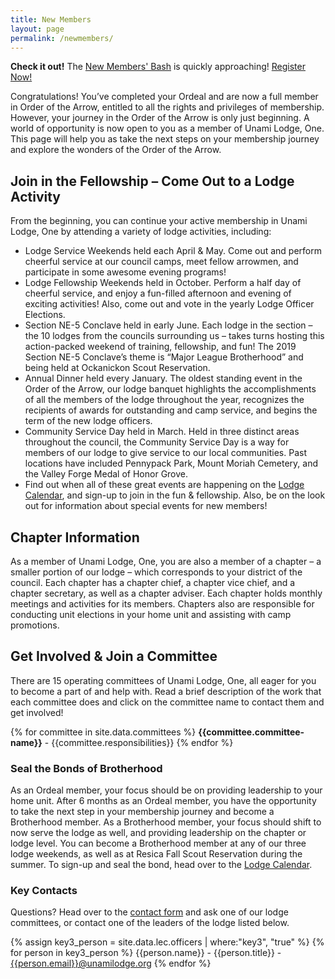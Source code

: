 ```yaml
---
title: New Members
layout: page
permalink: /newmembers/
---
```


<div class="alert alert-success">
  <strong>Check it out!</strong> The <a href="/news/2019-New-Members-Bash">New Members' Bash</a> is quickly approaching!
  <a class="btn btn-primary" href="https://colbsa.doubleknot.com/event/2019-new-members-bash/2584306">Register Now!</a>
</div>

Congratulations! You’ve completed your Ordeal and are now a full member in Order of the Arrow, entitled to all the rights and privileges of membership. However, your journey in the Order of the Arrow is only just beginning. A world of opportunity is now open to you as a member of Unami Lodge, One. This page will help you as take the next steps on your membership journey and explore the wonders of the Order of the Arrow.

## Join in the Fellowship – Come Out to a Lodge Activity
From the beginning, you can continue your active membership in Unami Lodge, One by attending a variety of lodge activities, including:
- Lodge Service Weekends held each April & May. Come out and perform cheerful service at our council camps, meet fellow arrowmen, and participate in some awesome evening programs!
- Lodge Fellowship Weekends held in October. Perform a half day of cheerful service, and enjoy a fun-filled afternoon and evening of exciting activities! Also, come out and vote in the yearly Lodge Officer Elections.
- Section NE-5 Conclave held in early June. Each lodge in the section – the 10 lodges from the councils surrounding us – takes turns hosting this action-packed weekend of training, fellowship, and fun! The 2019 Section NE-5 Conclave’s theme is “Major League Brotherhood” and being held at Ockanickon Scout Reservation.
- Annual Dinner held every January. The oldest standing event in the Order of the Arrow, our lodge banquet highlights the accomplishments of all the members of the lodge throughout the year, recognizes the recipients of awards for outstanding and camp service, and begins the term of the new lodge officers.
- Community Service Day held in March. Held in three distinct areas throughout the council, the Community Service Day is a way for members of our lodge to give service to our local communities. Past locations have included Pennypack Park, Mount Moriah Cemetery, and the Valley Forge Medal of Honor Grove.
- Find out when all of these great events are happening on the [Lodge Calendar](/calendar), and sign-up to join in the fun & fellowship. Also, be on the look out for information about special events for new members!

## Chapter Information
As a member of Unami Lodge, One, you are also a member of a chapter – a smaller portion of our lodge – which corresponds to your district of the council. Each chapter has a chapter chief, a chapter vice chief, and a chapter secretary, as well as a chapter adviser. Each chapter holds monthly meetings and activities for its members. Chapters also are responsible for conducting unit elections in your home unit and assisting with camp promotions. <!-- To find out which chapter you belong to, more info about their meeting, and the latest news & updates, click [here](/chapters). -->

## Get Involved & Join a Committee
There are 15 operating committees of Unami Lodge, One, all eager for you to become a part of and help with. Read a brief description of the work that each committee does and click on the committee name to contact them and get involved!

{% for committee in site.data.committees %}
**{{committee.committee-name}}** - {{committee.responsibilities}}
{% endfor %}

### Seal the Bonds of Brotherhood
As an Ordeal member, your focus should be on providing leadership to your home unit. After 6 months as an Ordeal member, you have the opportunity to take the next step in your membership journey and become a Brotherhood member. As a Brotherhood member, your focus should shift to now serve the lodge as well, and providing leadership on the chapter or lodge level. You can become a Brotherhood member at any of our three lodge weekends, as well as at Resica Fall Scout Reservation during the summer. To sign-up and seal the bond, head over to the [Lodge Calendar](/calendar).

### Key Contacts
Questions? Head over to the [contact form](/contact) and ask one of our lodge committees, or contact one of the leaders of the lodge listed below.

{% assign key3_person = site.data.lec.officers | where:"key3", "true" %}
{% for person in key3_person %}
{{person.name}} - {{person.title}} - [{{person.email}}@unamilodge.org](/contact?recipient={{person.email}})
{% endfor %}
